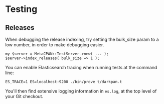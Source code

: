 # Testing

## Releases

When debugging the release indexing, try setting the bulk_size param to a low number, in order to make debugging easier.

    my $server = MetaCPAN::TestServer->new( ... );
    $server->index_releases( bulk_size => 1 );
    
You can enable Elasticsearch tracing when running tests at the command line:

    ES_TRACE=1 ES=localhost:9200 ./bin/prove t/darkpan.t
    
You'll then find extensive logging information in `es.log`, at the top level of your Git checkout.
